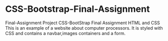# CSS-Bootstrap-Final-Assignment
Final-Assignment
Project
CSS-BootStrap Final Assignment HTML and CSS
This is an example of a website about computer processors. It is styled with CSS and contains a navbar,images containers and a form.
